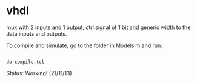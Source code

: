 vhdl
====

mux with 2 inputs and 1 output, ctrl signal of 1 bit and generic width to the data inputs and outputs.

To compile and simulate, go to the folder in Modelsim and run:

<code>
do compile.tcl
</code>

Status: Working! (21/11/13)
